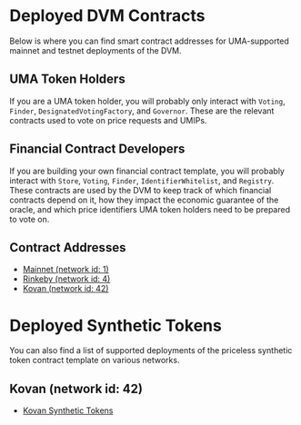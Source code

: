 # Deployed DVM Contracts

Below is where you can find smart contract addresses for UMA-supported mainnet and testnet deployments of the DVM. 

## UMA Token Holders
If you are a UMA token holder, you will probably only interact with `Voting`, `Finder`, `DesignatedVotingFactory`, and `Governor`. 
These are the relevant contracts used to vote on price requests and UMIPs. 

## Financial Contract Developers

If you are building your own financial contract template, you will probably interact with `Store`, `Voting`, `Finder`, `IdentifierWhitelist`, and `Registry`. 
These contracts are used by the DVM to keep track of which financial contracts depend on it, how they impact the economic guarantee of the oracle, and which price identifiers UMA token holders need to be prepared to vote on. 

## Contract Addresses
* [Mainnet (network id: 1)](https://github.com/UMAprotocol/protocol/blob/master/core/networks/1.json)
* [Rinkeby (network id: 4)](https://github.com/UMAprotocol/protocol/blob/master/core/networks/4.json)
* [Kovan (network id: 42)](https://github.com/UMAprotocol/protocol/blob/master/core/networks/42.json)

# Deployed Synthetic Tokens

You can also find a list of supported deployments of the priceless synthetic token contract template on various networks. 

## Kovan (network id: 42)
* [Kovan Synthetic Tokens](https://docs.google.com/spreadsheets/d/1gLjt58hFh-l5SDhoRyz4t8oQCYx74tYRypMmIuYwJ1c/edit?usp=sharing)
